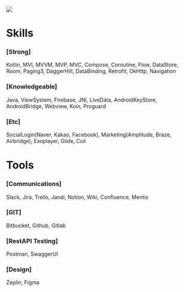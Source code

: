 <div align=start>

  <img src="https://capsule-render.vercel.app/api?type=wave&color=auto&height=300&section=header&text=Welcome%20To%20SSY's%20Git!&fontSize=80" />
</div>
<div align=start>
	<h1>Skills</h1>
	<h3>[Strong]</h3>
	<p>Kotlin, MVI, MVVM, MVP, MVC, Compose, Coroutine, Flow, DataStore, Room, Paging3, DaggerHilt, DataBinding, Retrofit, OkHttp, Navigation</p>
	<h3>[Knowledgeable]</h3>
	<p>Java, ViewSystem, Firebase, JNI, LiveData, AndroidKeyStore, AndroidBridge, Webview, Koin, Proguard</p>
	<h3>[Etc]</h3>
	<p>SocialLogin(Naver, Kakao, Facebook), Marketing(Amplitude, Braze, Airbridge), Exoplayer, Glide, Coil</p>
	<h1>Tools</h1>
	<h3>[Communications]</h3>
	<p>Slack, Jira, Trello, Jandi, Notion, Wiki, Confluence, Mentis</p>
	<h3>[GIT]</h3>
	<p>Bitbucket, Github, Gitlab</p>
	<h3>[RestAPI Testing]</h3>
	<p>Postman, SwaggerUI</p>
	<h3>[Design]</h3>
	<p>Zeplin, Figma</p>
</div>
<br>
<br>

